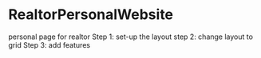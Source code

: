 # RealtorPersonalWebsite
personal page for realtor
Step 1: set-up the layout
step 2: change layout to grid
Step 3: add features
